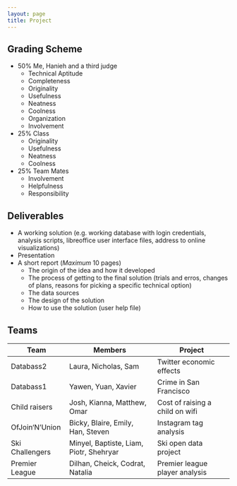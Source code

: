 ```yaml
---
layout: page
title: Project
---
```


## Grading Scheme

* 50% Me, Hanieh and a third judge
	* Technical Aptitude
	* Completeness
	* Originality
	* Usefulness
	* Neatness
	* Coolness
	* Organization
	* Involvement
* 25% Class
	* Originality
	* Usefulness
	* Neatness
	* Coolness
* 25% Team Mates
	* Involvement
	* Helpfulness
	* Responsibility

## Deliverables

* A working solution (e.g. working database with login credentials, analysis scripts, libreoffice user interface files, address to online visualizations)
* Presentation
* A short report (_Maximum_ 10 pages)
	* The origin of the idea and how it developed
	* The process of getting to the final solution (trials and erros, changes of plans, reasons for picking a specific technical option)
	* The data sources
	* The design of the solution
	* How to use the solution (user help file)

## Teams

__Team__ | __Members__ | __Project__
--- | --- | ---
Databass2 | Laura, Nicholas, Sam | Twitter economic effects
Databass1 | Yawen, Yuan, Xavier | Crime in San Francisco
Child raisers | Josh, Kianna, Matthew, Omar | Cost of raising a child on wifi
OfJoin‘N’Union | Bicky, Blaire, Emily, Han, Steven | Instagram tag analysis
Ski Challengers | Minyel, Baptiste, Liam, Piotr, Shehryar | Ski open data project
Premier League | Dilhan, Cheick, Codrat, Natalia | Premier league player analysis

